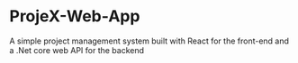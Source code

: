 # ProjeX-Web-App
A simple project management system built with React for the front-end and a .Net core web API for the backend
